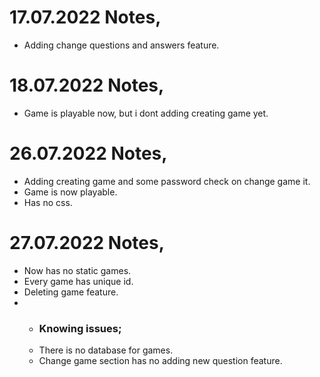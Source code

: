 <h1> 17.07.2022 Notes,</h1>
<ul>
    <li> Adding change questions and answers feature.</li>
</ul>
<h1> 18.07.2022 Notes, </h1>
<ul>
    <li> Game is playable now, but i dont adding creating game yet.</li>
</ul>
<h1> 26.07.2022 Notes,</h1>
<ul>
    <li> Adding creating game and some password check on change game it.</li>
    <li> Game is now playable.</li>
    <li> Has no css. </li>
</ul>
<h1> 27.07.2022 Notes,</h1>
<ul>
    <li> Now has no static games.</li>
    <li> Every game has unique id.</li>
    <li> Deleting game feature. </li>
    <li> 
        <ul>
            <li> <h3> Knowing issues; </h3> </li>
            <li> There is no database for games. </li>
            <li> Change game section has no adding new question feature. </li>
        </ul> 
     </li>
</ul>
